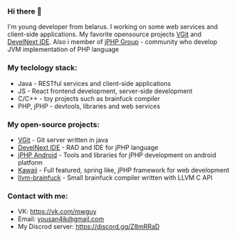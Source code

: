 ### Hi there 👋

I'm young developer from belarus.
I working on some web services and client-side applications.
My favorite opensource projects [VGit](https://github.com/MWGuy/VGit) and [DevelNext IDE](https://github.com/jphp-group/develnext-ide).
Also i member of [jPHP Group](https://github.com/jphp-group) - community who develop JVM implementation of PHP language

### My teclology stack:
  - Java - RESTful services and client-side applications
  - JS - React frontend development, server-side development
  - C/C++ - toy projects such as brainfuck compiler 
  - PHP, jPHP - devtools, libraries and web services

### My open-source projects:
  - [VGit](https://github.com/MWGuy/VGit) - Git server written in java
  - [DevelNext IDE](https://github.com/jphp-group/develnext-ide) - RAD and IDE for jPHP language
  - [jPHP Android](https://github.com/jphp-group/jphp-android) - Tools and libraries for jPHP development on android platform
  - [Kawaii](https://github.com/mango-org/kawaii) - Full featured, spring like, jPHP framework for web development
  - [llvm-brainfuck](https://github.com/MWGuy/llvm-brainfuck) - Small brainfuck compiler written with LLVM C API

### Contact with me:
  - VK: https://vk.com/mwguy
  - Email: yousan4ik@gmail.com
  - My Discrod server: https://discord.gg/Z8mRRaD
